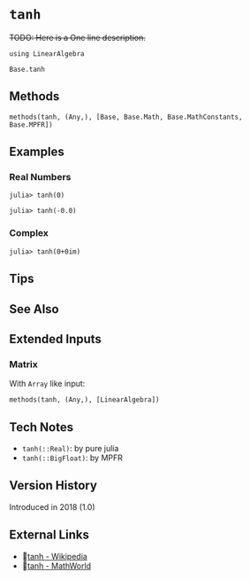 # `tanh`

~~TODO: Here is a One line description.~~

```@setup repl_only
using LinearAlgebra
```
```@docs
Base.tanh
```


## Methods

```@repl
methods(tanh, (Any,), [Base, Base.Math, Base.MathConstants, Base.MPFR])
```


## Examples

### Real Numbers
```jldoctest
julia> tanh(0)

julia> tanh(-0.0)
```

### Complex
```jldoctest
julia> tanh(0+0im)
```

## Tips


## See Also



## Extended Inputs

### Matrix
With `Array` like input:
```@repl repl_only
methods(tanh, (Any,), [LinearAlgebra])
```


## Tech Notes

- `tanh(::Real)`: by pure julia
- `tanh(::BigFloat)`: by MPFR


## Version History

Introduced in 2018 (1.0)


## External Links
- 🔗[tanh - Wikipedia](https://en.wikipedia.org/wiki/ )
- 🔗[tanh - MathWorld](https://mathworld.wolfram.com/ )
